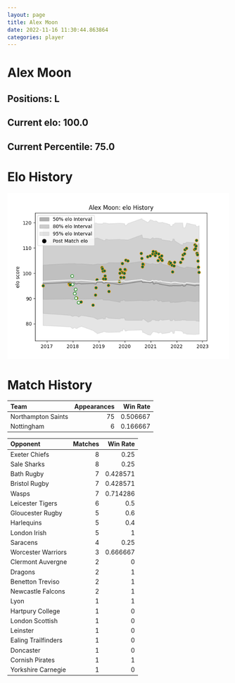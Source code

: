 ```yaml
---  
layout: page  
title: Alex Moon  
date: 2022-11-16 11:30:44.863864  
categories: player  
---
```

# Alex Moon

## Positions: L

## Current elo: 100.0

## Current Percentile: 75.0

# Elo History


![elo history](history_AlexMoon.png)
# Match History


| Team               |   Appearances |   Win Rate |
|:-------------------|--------------:|-----------:|
| Northampton Saints |            75 |   0.506667 |
| Nottingham         |             6 |   0.166667 |

| Opponent            |   Matches |   Win Rate |
|:--------------------|----------:|-----------:|
| Exeter Chiefs       |         8 |   0.25     |
| Sale Sharks         |         8 |   0.25     |
| Bath Rugby          |         7 |   0.428571 |
| Bristol Rugby       |         7 |   0.428571 |
| Wasps               |         7 |   0.714286 |
| Leicester Tigers    |         6 |   0.5      |
| Gloucester Rugby    |         5 |   0.6      |
| Harlequins          |         5 |   0.4      |
| London Irish        |         5 |   1        |
| Saracens            |         4 |   0.25     |
| Worcester Warriors  |         3 |   0.666667 |
| Clermont Auvergne   |         2 |   0        |
| Dragons             |         2 |   1        |
| Benetton Treviso    |         2 |   1        |
| Newcastle Falcons   |         2 |   1        |
| Lyon                |         1 |   1        |
| Hartpury College    |         1 |   0        |
| London Scottish     |         1 |   0        |
| Leinster            |         1 |   0        |
| Ealing Trailfinders |         1 |   0        |
| Doncaster           |         1 |   0        |
| Cornish Pirates     |         1 |   1        |
| Yorkshire Carnegie  |         1 |   0        |
